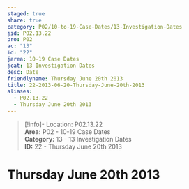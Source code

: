 ```yaml
---  
staged: true  
share: true  
category: P02/10-to-19-Case-Dates/13-Investigation-Dates  
jid: P02.13.22  
pro: P02  
ac: "13"  
id: "22"  
jarea: 10-19 Case Dates  
jcat: 13 Investigation Dates  
desc: Date  
friendlyname: Thursday June 20th 2013  
title: 22-2013-06-20-Thursday-June-20th-2013  
aliases:  
  - P02.13.22  
  - Thursday June 20th 2013  
---  
```

  
>[!info]- Location: P02.13.22  
>**Area:** P02 - 10-19 Case Dates  
>**Category:** 13 - 13 Investigation Dates  
>**ID:** 22 - Thursday June 20th 2013  
  
# Thursday June 20th 2013  
